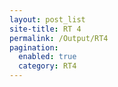 ```yaml
---
layout: post_list
site-title: RT 4
permalink: /Output/RT4
pagination: 
  enabled: true
  category: RT4
---
```


